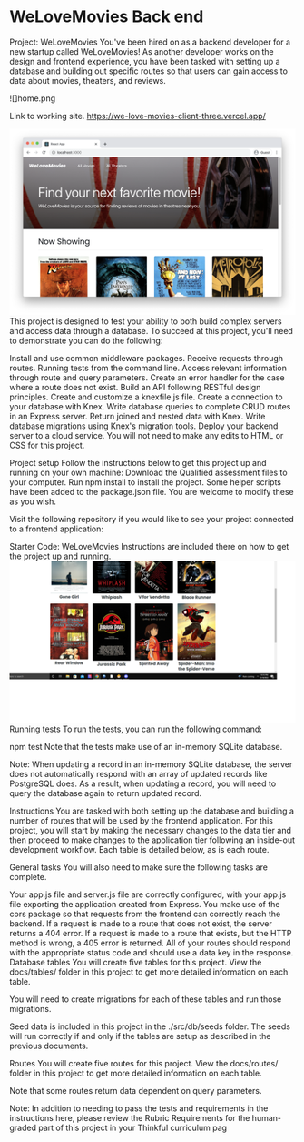 

# WeLoveMovies Back end
Project: WeLoveMovies
You've been hired on as a backend developer for a new startup called WeLoveMovies! As another developer works on the design and frontend experience, you have been tasked with setting up a database and building out specific routes so that users can gain access to data about movies, theaters, and reviews.

![]home.png

Link to working site.  https://we-love-movies-client-three.vercel.app/

![Preview](images/WeLoveMovies.png)
This project is designed to test your ability to both build complex servers and access data through a database. To succeed at this project, you'll need to demonstrate you can do the following:

Install and use common middleware packages.
Receive requests through routes.
Running tests from the command line.
Access relevant information through route and query parameters.
Create an error handler for the case where a route does not exist.
Build an API following RESTful design principles.
Create and customize a knexfile.js file.
Create a connection to your database with Knex.
Write database queries to complete CRUD routes in an Express server.
Return joined and nested data with Knex.
Write database migrations using Knex's migration tools.
Deploy your backend server to a cloud service.
You will not need to make any edits to HTML or CSS for this project.

Project setup
Follow the instructions below to get this project up and running on your own machine:
Download the Qualified assessment files to your computer.
Run npm install to install the project.
Some helper scripts have been added to the package.json file. You are welcome to modify these as you wish.

Visit the following repository if you would like to see your project connected to a frontend application:

Starter Code: WeLoveMovies
Instructions are included there on how to get the project up and running.
![Preview](images/WeLoveMovies1.png) 
Running tests
To run the tests, you can run the following command:

npm test
Note that the tests make use of an in-memory SQLite database.

Note: When updating a record in an in-memory SQLite database, the server does not automatically respond with an array of updated records like PostgreSQL does. As a result, when updating a record, you will need to query the database again to return updated record.

Instructions
You are tasked with both setting up the database and building a number of routes that will be used by the frontend application. For this project, you will start by making the necessary changes to the data tier and then proceed to make changes to the application tier following an inside-out development workflow. Each table is detailed below, as is each route.

General tasks
You will also need to make sure the following tasks are complete.

Your app.js file and server.js file are correctly configured, with your app.js file exporting the application created from Express.
You make use of the cors package so that requests from the frontend can correctly reach the backend.
If a request is made to a route that does not exist, the server returns a 404 error.
If a request is made to a route that exists, but the HTTP method is wrong, a 405 error is returned.
All of your routes should respond with the appropriate status code and should use a data key in the response.
Database tables
You will create five tables for this project. View the docs/tables/ folder in this project to get more detailed information on each table.

You will need to create migrations for each of these tables and run those migrations.

Seed data is included in this project in the ./src/db/seeds folder. The seeds will run correctly if and only if the tables are setup as described in the previous documents.

Routes
You will create five routes for this project. View the docs/routes/ folder in this project to get more detailed information on each table.

Note that some routes return data dependent on query parameters.

Note: In addition to needing to pass the tests and requirements in the instructions here, please review the Rubric Requirements for the human-graded part of this project in your Thinkful curriculum pag
